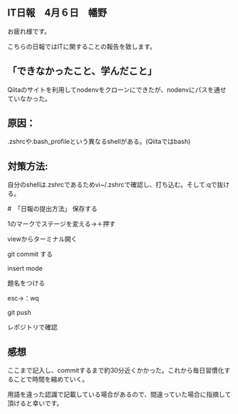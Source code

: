 ## IT日報　4月６日　幡野

お疲れ様です。

こちらの日報ではITに関することの報告を致します。

## 「できなかったこと、学んだこと」
Qiitaのサイトを利用してnodenvをクローンにできたが、nodenvにパスを通せていなかった。
## 原因：
.zshrcや.bash_profileという異なるshellがある。(Qiitaではbash)
## 対策方法:
自分のshellは.zshrcであるためvi~/.zshrcで確認し、打ち込む。そして:qで抜ける。

#　「日報の提出方法」
保存する

1のマークでステージを変える→＋押す

viewからターミナル開く

git commit する

insert mode

題名をつける

esc→：wq

git push

レポジトリで確認
## 感想

ここまで記入し、commitするまで約30分近くかかった。これから毎日習慣化することで時間を縮めていく。

用語を違った認識で記載している場合があるので、間違っていた場合に指摘して頂けると幸いです。